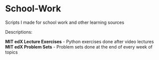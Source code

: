 # School-Work
Scripts I made for school work and other learning sources

Descriptions:

**MIT edX Lecture Exercises** - Python exercises done after video lectures
**MIT edX Problem Sets** - Problem sets done at the end of every week of topics
